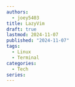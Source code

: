```yaml
---
authors:
  - joey5403
title: LazyVim
draft: true
lastmod: 2024-11-07
published: "2024-11-07"
tags: 
  - Linux
  - Terminal
categories: 
  - Tech
series:
---
```


